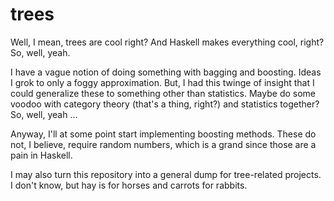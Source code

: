 # trees

Well, I mean, trees are cool right? And Haskell makes everything cool, right?
So, well, yeah.

I have a vague notion of doing something with bagging and boosting. Ideas
I grok to only a foggy approximation. But, I had this twinge of insight that
I could generalize these to something other than statistics. Maybe do some
voodoo with category theory (that's a thing, right?) and statistics together?
So, well, yeah ...

Anyway, I'll at some point start implementing boosting methods. These do not,
I believe, require random numbers, which is a grand since those are a pain in
Haskell.

I may also turn this repository into a general dump for tree-related projects.
I don't know, but hay is for horses and carrots for rabbits.
